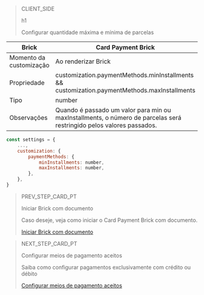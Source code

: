 > CLIENT_SIDE
>
> h1
>
> Configurar quantidade máxima e mínima de parcelas 

| Brick  | Card Payment Brick  |
| --- | --- |
| Momento da customização  | Ao renderizar Brick  |
| Propriedade  | customization.paymentMethods.minInstallments && customization.paymentMethods.maxInstallments  |
| Tipo  | number  |
| Observações  | Quando é passado um valor para min ou maxInstallments, o número de parcelas será restringido pelos valores passados.  |

```javascript
const settings = {
    ...,
    customization: {
        paymentMethods: {
            minInstallments: number,
            maxInstallments: number,
        },
    },
}
```

> PREV_STEP_CARD_PT
>
> Iniciar Brick com documento 
>
> Caso deseje, veja como iniciar o Card Payment Brick com documento.
>
> [Iniciar Brick com documento](/developers/pt/docs/checkout-bricks/additional-customization/initiate-brick-with-document)

> NEXT_STEP_CARD_PT
>
> Configurar meios de pagamento aceitos
>
> Saiba como configurar pagamentos exclusivamente com crédito ou débito
>
> [Configurar meios de pagamento aceitos](/developers/pt/docs/checkout-bricks/additional-customization/configure-payment-methods)